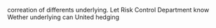 correation of differents underlying. Let Risk Control Department know Wether underlying can United hedging 
